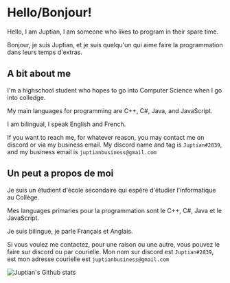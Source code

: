 <!--
**Juptian/Juptian** is a ✨ _special_ ✨ repository because its `README.md` (this file) appears on your GitHub profile.

Here are some ideas to get you started:

- 🔭 I’m currently working on ...
- 🌱 I’m currently learning ...
- 👯 I’m looking to collaborate on ...
- 🤔 I’m looking for help with ...
- 💬 Ask me about ...
- 📫 How to reach me: ...
- 😄 Pronouns: ...
- ⚡ Fun fact: ...
-->

# Hello/Bonjour!
Hello, I am Juptian, I am someone who likes to program in their spare time.

Bonjour, je suis Juptian, et je suis quelqu'un qui aime faire la programmation dans leurs temps d'extras.

## A bit about me
I'm a highschool student who hopes to go into Computer Science when I go into colledge.

My main languages for programming are C++, C#, Java, and JavaScript.

I am bilingual, I speak English and French.

If you want to reach me, for whatever reason, you may contact me on discord or via my business email. My discord name and tag is `Juptian#2839`, and my business email is `juptianbusiness@gmail.com`

## Un peut a propos de moi
Je suis un étudient d'école secondaire qui espère d'étudier l'informatique au Collège.

Mes languages primaries pour la programmation sont le C++, C#, Java et le JavaScript.

Je suis bilingue, je parle Français et Anglais.

Si vous voulez me contactez, pour une raison ou une autre, vous pouvez le faire sur discord ou par courielle. Mon nom sur discord est `Juptian#2839`, est mon adresse courielle est `juptianbusiness@gmail.com`

![Juptian's Github stats](https://github-readme-stats.vercel.app/api?username=Juptian)
